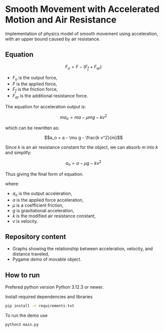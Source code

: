 # Smooth Movement with Accelerated Motion and Air Resistance

Implementation of physics model of smooth movement using acceleration, with an upper bound caused by air resistance.

## Equation
```math
F_o = F - (F_f + F_{ar})
```
- $F_o$ is the output force,
- $F$ is the applied force,
- $F_f$ is the friction force,
- $F_{ar}$ is the additional resistance force.


The equation for acceleration output is:

```math
m a_o = m a - \mu m g - k v^2
```

which can be rewritten as:

```math
a_o = a - \mu g - \frac{k v^2}{m}
```

Since $k$ is an air resistance constant for the object, we can absorb $m$ into $k$ and simplify:

```math
a_o = a - \mu g - k v^2
```
Thus giving the final form of equation.


where:  
- $a_o$ is the output acceleration,
- $a$ is the applied force acceleration,
- $\mu$ is a coefficient friction,
- $g$ is gravitational acceleration,
- $k$ is the modified air resistance constant,
- $v$ is velocity.


## Repository content
 - Graphs showing the relationship between acceleration, velocity, and distance traveled,
 - Pygame demo of movable object.

## How to run

Prefered python version Python 3.12.3 or newer.

Install  required dependencies and libraries

```bash
pip install -r requirements.txt 
```

To run the demo use

```bash
python3 main.py
```